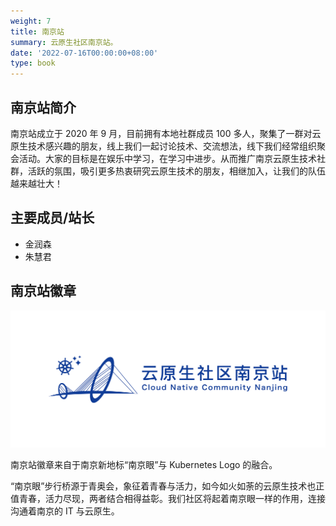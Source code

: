 ```yaml
---
weight: 7
title: 南京站
summary: 云原生社区南京站。
date: '2022-07-16T00:00:00+08:00'
type: book
---
```


## 南京站简介

南京站成立于 2020 年 9 月，目前拥有本地社群成员 100 多人，聚集了一群对云原生技术感兴趣的朋友，线上我们一起讨论技术、交流想法，线下我们经常组织聚会活动。大家的目标是在娱乐中学习，在学习中进步。从而推广南京云原生技术社群，活跃的氛围，吸引更多热衷研究云原生技术的朋友，相继加入，让我们的队伍越来越壮大！

## 主要成员/站长
- 金润森
- 朱慧君

## 南京站徽章

![南京站徽章](logo.jpg)

南京站徽章来自于南京新地标“南京眼”与 Kubernetes Logo 的融合。

“南京眼”步行桥源于青奥会，象征着青春与活力，如今如火如荼的云原生技术也正值青春，活力尽现，两者结合相得益彰。我们社区将起着南京眼一样的作用，连接沟通着南京的 IT 与云原生。